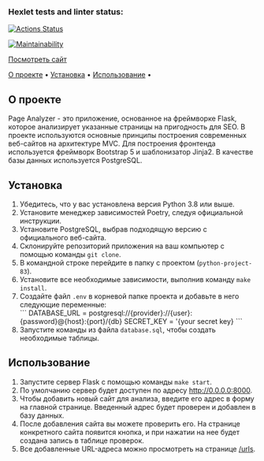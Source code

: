 ### Hexlet tests and linter status:
[![Actions Status](https://github.com/znammikhail/python-project-83/workflows/hexlet-check/badge.svg)](https://github.com/znammikhail/python-project-83/actions)


[![Maintainability](https://api.codeclimate.com/v1/badges/ecc28a08c8e26b4ab278/maintainability)](https://codeclimate.com/github/znammikhail/python-project-83/maintainability)

<a href="https://python-project-83-production-8ea0.up.railway.app/">Посмотреть сайт</a>

<p>
<a href="#about">О проекте</a> •
<a href="#installation">Установка</a> •
<a href="#usage">Использование</a> •
</p>


<h2 id="about">О проекте</h2>

<p>Page Analyzer - это приложение, основанное на фреймворке Flask, которое анализирует указанные страницы на пригодность для SEO. В проекте используются основные принципы построения современных веб-сайтов на архитектуре MVC. Для построения фронтенда используется фреймворк Bootstrap 5 и шаблонизатор Jinja2. В качестве базы данных используется PostgreSQL.</p>

<h2 id="installation">Установка</h2>

<ol>
  <li>Убедитесь, что у вас установлена версия Python 3.8 или выше.</li>
  <li>Установите менеджер зависимостей Poetry, следуя официальной инструкции.</li>
  <li>Установите PostgreSQL, выбрав подходящую версию с официального веб-сайта.</li>
  <li>Склонируйте репозиторий приложения на ваш компьютер с помощью команды <code>git clone</code>.</li>
  <li>В командной строке перейдите в папку с проектом (<code>python-project-83</code>).</li>
  <li>Установите все необходимые зависимости, выполнив команду <code>make install</code>.</li>
  <li>Создайте файл <code>.env</code> в корневой папке проекта и добавьте в него следующие переменные:<br>
  ```
    DATABASE_URL = postgresql://{provider}://{user}:{password}@{host}:{port}/{db}
    SECRET_KEY = '{your secret key}
  ```
  </li>
  <li>Запустите команды из файла <code>database.sql</code>, чтобы создать необходимые таблицы.</li>
</ol>

<h2 id="usage">Использование</h2>

<ol>
  <li>Запустите сервер Flask с помощью команды <code>make start</code>.</li>
  <li>По умолчанию сервер будет доступен по адресу <a href="http://0.0.0.0:8000">http://0.0.0.0:8000</a>.</li>
  <li>Чтобы добавить новый сайт для анализа, введите его адрес в форму на главной странице. Введенный адрес будет проверен и добавлен в базу данных.</li>
  <li>После добавления сайта вы можете проверить его. На странице конкретного сайта появится кнопка, и при нажатии на нее будет создана запись в таблице проверок.</li>
  <li>Все добавленные URL-адреса можно просмотреть на странице <a href="/urls">/urls</a>.</li>
</ol>